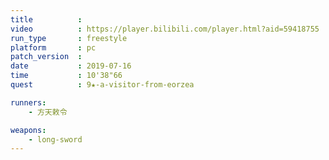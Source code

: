 ```yaml
---
title          :
video          : https://player.bilibili.com/player.html?aid=59418755
run_type       : freestyle
platform       : pc
patch_version  : 
date           : 2019-07-16
time           : 10'38"66
quest          : 9★-a-visitor-from-eorzea

runners:
    - 方天敕令

weapons:
    - long-sword
---
```

